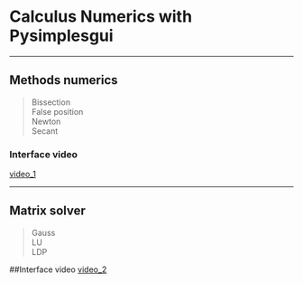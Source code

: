 # Calculus Numerics with Pysimplesgui
---------------------------
##  **Methods numerics**
  > Bissection\
  > False position\
  > Newton\
  > Secant


### Interface video
[video_1](https://user-images.githubusercontent.com/76600121/204068107-2db76eff-2150-4877-89d6-1a915b761349.mp4)


--------------------------

## **Matrix solver**
  > Gauss\
  > LU\
  > LDP

##Interface video
[video_2](https://user-images.githubusercontent.com/76600121/204057720-4e2531d8-325d-4109-ae5f-d77fa7f193a9.mp4)
